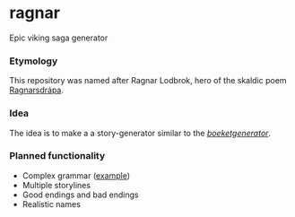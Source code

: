 # ragnar
Epic viking saga generator

### Etymology
This repository was named after Ragnar Lodbrok, hero of the skaldic poem [Ragnarsdrápa](http://en.wikipedia.org/wiki/Ragnarsdr%C3%A1pa).

### Idea
The idea is to make a a story-generator similar to the [_boeketgenerator_](http://www.agfl.cs.ru.nl/boeket/).

### Planned functionality
* Complex grammar ([example](http://www.agfl.cs.ru.nl/boeket/boeket.txt))
* Multiple storylines
* Good endings and bad endings
* Realistic names
